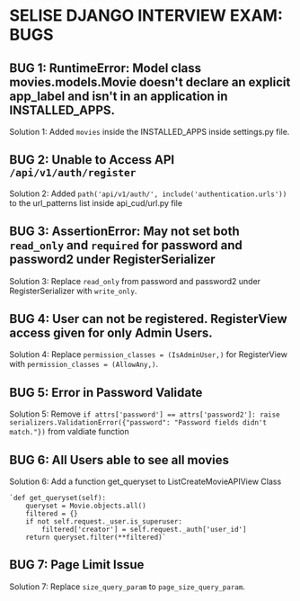 # SELISE DJANGO INTERVIEW EXAM: BUGS

## BUG 1: RuntimeError: Model class movies.models.Movie doesn't declare an explicit app_label and isn't in an application in INSTALLED_APPS.

Solution 1: Added `movies` inside the INSTALLED_APPS inside settings.py file.


## BUG 2: Unable to Access API `/api/v1/auth/register`

Solution 2: Added `path('api/v1/auth/', include('authentication.urls'))` to the url_patterns list inside api_cud/url.py file


## BUG 3: AssertionError: May not set both `read_only` and `required` for password  and password2 under RegisterSerializer

Solution 3: Replace `read_only` from password and password2 under RegisterSerializer with `write_only`.

## BUG 4: User can not be registered.  RegisterView access given for only Admin Users.

Solution 4: Replace `permission_classes = (IsAdminUser,)` for RegisterView with `permission_classes = (AllowAny,)`.

## BUG 5: Error in Password Validate

Solution 5: Remove `if attrs['password'] == attrs['password2']:
                        raise serializers.ValidationError({"password": "Password fields didn't match."})` from
                        valdiate function

## BUG 6: All Users able to see all movies

Solution 6: Add a function get_queryset to ListCreateMovieAPIView Class

    `def get_queryset(self):
        queryset = Movie.objects.all()
        filtered = {}
        if not self.request._user.is_superuser:
            filtered['creator'] = self.request._auth['user_id']
        return queryset.filter(**filtered)`

## BUG 7: Page Limit Issue

Solution 7:  Replace `size_query_param` to `page_size_query_param`.